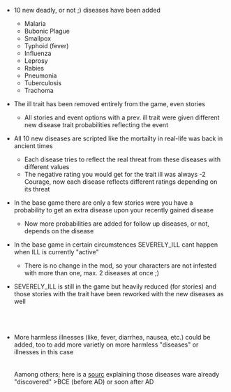 
- 10 new deadly, or not ;) diseases have been added
   - Malaria
   - Bubonic Plague
   - Smallpox
   - Typhoid (fever)
   - Influenza
   - Leprosy
   - Rabies
   - Pneumonia
   - Tuberculosis
   - Trachoma
   
- The ill trait has been removed entirely from the game, even stories
   - All stories and event options with a prev. ill trait were given different new disease trait probabilities reflecting the event
   
- All 10 new diseases are scripted like the mortailty in real-life was back in ancient times
   - Each disease tries to reflect the real threat from these diseases with different values
   - The negative rating you would get for the trait ill was always -2 Courage, now each disease reflects different ratings depending on its threat

- In the base game there are only a few stories were you have a probability to get an extra disease upon your recently gained disease
   - Now more probabilities are added for follow up diseases, or not, depends on the disease

- In the base game in certain circumstences SEVERELY_ILL cant happen when ILL is currently "active"
   - There is no change in the mod, so your characters are not infested with more than one, max. 2 diseases at once ;)

- SEVERELY_ILL is still in the game but heavily reduced (for stories) and those stories with the trait have been reworked with the new diseases as well
<br><br><br><br>
- More harmless illnesses (like, fever, diarrhea, nausea, etc.) could be added, too to add more varietly on more harmless "diseases" or illnesses in this case
<br><br><br>
Aamong others; here is a [sourc](https://science.howstuffworks.com/life/cellular-microscopic/10-oldest-known-diseases.htm) explaining those diseases ware already "discovered" >BCE (before AD) or soon after AD

